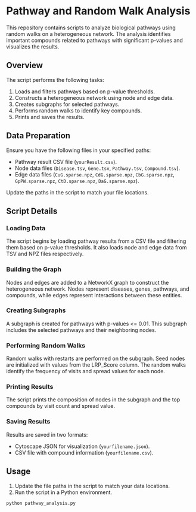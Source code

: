 # Pathway and Random Walk Analysis

This repository contains scripts to analyze biological pathways using random walks on a heterogeneous network. The analysis identifies important compounds related to pathways with significant p-values and visualizes the results.

## Overview

The script performs the following tasks:
1. Loads and filters pathways based on p-value thresholds.
2. Constructs a heterogeneous network using node and edge data.
3. Creates subgraphs for selected pathways.
4. Performs random walks to identify key compounds.
5. Prints and saves the results.

## Data Preparation

Ensure you have the following files in your specified paths:
- Pathway result CSV file (`yourResult.csv`).
- Node data files (`Disease.tsv`, `Gene.tsv`, `Pathway.tsv`, `Compound.tsv`).
- Edge data files (`CuG.sparse.npz`, `CdG.sparse.npz`, `CbG.sparse.npz`, `GpPW.sparse.npz`, `CtD.sparse.npz`, `DaG.sparse.npz`).

Update the paths in the script to match your file locations.

## Script Details

### Loading Data

The script begins by loading pathway results from a CSV file and filtering them based on p-value thresholds. It also loads node and edge data from TSV and NPZ files respectively.

### Building the Graph

Nodes and edges are added to a NetworkX graph to construct the heterogeneous network. Nodes represent diseases, genes, pathways, and compounds, while edges represent interactions between these entities.

### Creating Subgraphs

A subgraph is created for pathways with p-values <= 0.01. This subgraph includes the selected pathways and their neighboring nodes.

### Performing Random Walks

Random walks with restarts are performed on the subgraph. Seed nodes are initialized with values from the LRP_Score column. The random walks identify the frequency of visits and spread values for each node.

### Printing Results

The script prints the composition of nodes in the subgraph and the top compounds by visit count and spread value.

### Saving Results

Results are saved in two formats:
- Cytoscape JSON for visualization (`yourfilename.json`).
- CSV file with compound information (`yourfilename.csv`).

## Usage

1. Update the file paths in the script to match your data locations.
2. Run the script in a Python environment.

```bash
python pathway_analysis.py

